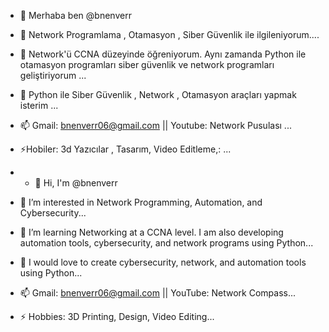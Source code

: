 - 👋 Merhaba ben @bnenverr
- 👀 Network Programlama , Otamasyon , Siber Güvenlik ile ilgileniyorum....
- 🌱 Network'ü CCNA düzeyinde öğreniyorum. Aynı zamanda Python ile otamasyon programları siber güvenlik ve network programları geliştiriyorum ...
- 💞️ Python ile Siber Güvenlik , Network , Otamasyon araçları yapmak isterim ...
- 📫 Gmail: bnenverr06@gmail.com || Youtube: Network Pusulası ...
- ⚡Hobiler: 3d Yazıcılar , Tasarım, Video Editleme,: ...

- - 👋 Hi, I'm @bnenverr
- 👀 I’m interested in Network Programming, Automation, and Cybersecurity...
- 🌱 I’m learning Networking at a CCNA level. I am also developing automation tools, cybersecurity, and network programs using Python...
- 💞️ I would love to create cybersecurity, network, and automation tools using Python...
- 📫 Gmail: bnenverr06@gmail.com || YouTube: Network Compass...
- ⚡ Hobbies: 3D Printing, Design, Video Editing...


<!---

bnenverr06/bnenverr06 is a ✨ special ✨ repository because its `README.md` (this file) appears on your GitHub profile.
You can click the Preview link to take a look at your changes.
--->
